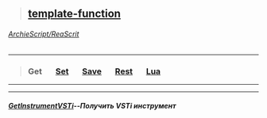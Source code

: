 >## [template-function](https://github.com/ArchieScript/template-function)
###### [ArchieScript/ReaScrit](https://github.com/ArchieScript/ReaScrit)
------------------------------------------------------------------------------------------------------------------
>###  Get                                                                                           &nbsp;&nbsp;&nbsp;&nbsp;&nbsp;              [Set](https://github.com/ArchieScript/template-function/tree/master/template-function/Set)     &nbsp;&nbsp;&nbsp;&nbsp;&nbsp;              [Save](https://github.com/ArchieScript/template-function/tree/master/template-function/Save)   &nbsp;&nbsp;&nbsp;&nbsp;&nbsp;              [Rest](https://github.com/ArchieScript/template-function/tree/master/template-function/Rest)   &nbsp;&nbsp;&nbsp;&nbsp;&nbsp;              [Lua](https://github.com/ArchieScript/template-function/tree/master/template-function/Lua)     &nbsp;&nbsp;&nbsp;&nbsp;&nbsp;                                                                                                                                                          
---
- - - - - - - - - - - - - - - - - - - - - - - - - - - - - - - - - - - - - - - - - - - - - - - - - - - - - - - - - 


##### [GetInstrumentVSTi](https://github.com/ArchieScript/template-function/blob/master/template-function/Get/GetInstrumentVSTi.lua)--Получить VSTi инструмент

